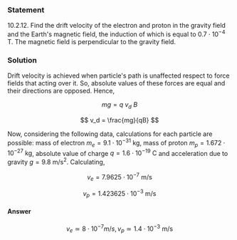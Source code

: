###  Statement

$10.2.12.$ Find the drift velocity of the electron and proton in the gravity field and the Earth's magnetic field, the induction of which is equal to $0.7 \cdot 10^{-4} \text{ T}$. The magnetic field is perpendicular to the gravity field.

### Solution

Drift velocity is achieved when particle's path is unaffected respect to force fields that acting over it. So, absolute values of these forces are equal and their directions are opposed. Hence,

$$
mg = q~v_d~B
$$

$$
v_d = \frac{mg}{qB}
$$

Now, considering the following data, calculations for each particle are possible: mass of electron $m_e = 9.1 \cdot 10^{-31}\text{  kg}$, mass of proton $m_p = 1.672 \cdot 10^{-27}\text{ kg}$, absolute value of charge $q = 1.6 \cdot 10^{-19}\text{ C}$ and acceleration due to gravity $g = 9.8 \text{ m/s}^2$. Calculating,

$$
v_e = 7.9625 \cdot 10^{-7} \text{ m/s}
$$

$$
v_p = 1.423625 \cdot 10^{-3} \text{ m/s}
$$

#### Answer

$$
v_e \simeq 8 \cdot 10^{-7} m/s, v_p \simeq 1.4 \cdot 10^{-3} \text{ m/s}
$$